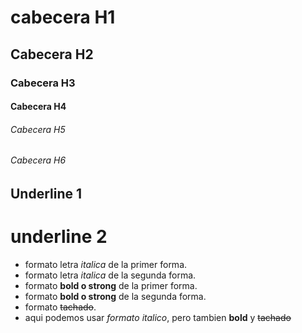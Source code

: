 # cabecera H1
## Cabecera H2
### Cabecera H3
#### Cabecera H4
###### Cabecera H5
###### Cabecera H6

Underline 1
-----------
underline 2
===========

- formato letra *italica* de la primer forma. 
- formato letra _italica_ de la segunda forma.
- formato **bold o strong** de la primer forma.
- formato __bold o strong__ de la segunda forma.
- formato ~~tachado~~.
- aqui podemos usar *formato italico*, pero tambien **bold** y ~~tachado~~